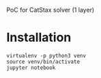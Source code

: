 PoC for CatStax solver (1 layer)

# Installation

    virtualenv -p python3 venv
    source venv/bin/activate
    jupyter notebook
